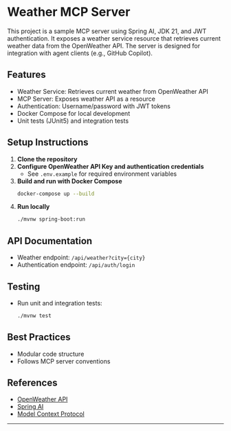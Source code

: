 # Weather MCP Server

This project is a sample MCP server using Spring AI, JDK 21, and JWT authentication. It exposes a weather service resource that retrieves current weather data from the OpenWeather API. The server is designed for integration with agent clients (e.g., GitHub Copilot).

## Features
- Weather Service: Retrieves current weather from OpenWeather API
- MCP Server: Exposes weather API as a resource
- Authentication: Username/password with JWT tokens
- Docker Compose for local development
- Unit tests (JUnit5) and integration tests

## Setup Instructions
1. **Clone the repository**
2. **Configure OpenWeather API Key and authentication credentials**
   - See `.env.example` for required environment variables
3. **Build and run with Docker Compose**
   ```sh
   docker-compose up --build
   ```
4. **Run locally**
   ```sh
   ./mvnw spring-boot:run
   ```

## API Documentation
- Weather endpoint: `/api/weather?city={city}`
- Authentication endpoint: `/api/auth/login`

## Testing
- Run unit and integration tests:
  ```sh
  ./mvnw test
  ```

## Best Practices
- Modular code structure
- Follows MCP server conventions

## References
- [OpenWeather API](https://openweathermap.org/)
- [Spring AI](https://spring.io/projects/spring-ai)
- [Model Context Protocol](https://modelcontextprotocol.io/llms-full.txt)

---

